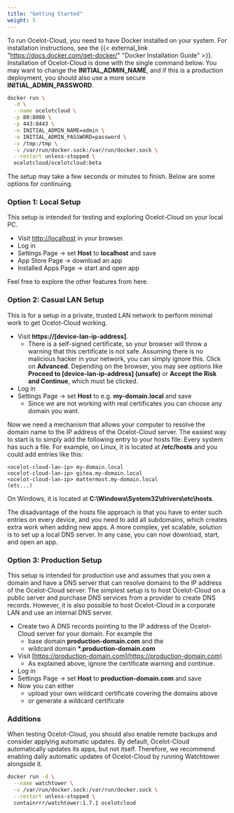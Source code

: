 ```yaml
---
title: "Getting Started"
weight: 5
---
```


To run Ocelot-Cloud, you need to have Docker installed on your system. For installation instructions, see the {{< external_link "https://docs.docker.com/get-docker/" "Docker Installation Guide" >}}. Installation of Ocelot-Cloud is done with the single command below. You may want to change the **INITIAL_ADMIN_NAME**, and if this is a production deployment, you should also use a more secure **INITIAL_ADMIN_PASSWORD**.

```bash
docker run \
  -d \
  --name ocelotcloud \
  -p 80:8080 \
  -p 443:8443 \
  -e INITIAL_ADMIN_NAME=admin \
  -e INITIAL_ADMIN_PASSWORD=password \
  -v /tmp:/tmp \
  -v /var/run/docker.sock:/var/run/docker.sock \
  --restart unless-stopped \
  ocelotcloud/ocelotcloud:beta
```

The setup may take a few seconds or minutes to finish. Below are some options for continuing.

### Option 1: Local Setup

This setup is intended for testing and exploring Ocelot-Cloud on your local PC.

* Visit [http://localhost](http://localhost) in your browser.
* Log in
* Settings Page → set **Host** to **localhost** and save
* App Store Page → download an app
* Installed Apps Page → start and open app

Feel free to explore the other features from here.

### Option 2: Casual LAN Setup

This is for a setup in a private, trusted LAN network to perform minimal work to get Ocelot-Cloud working.

* Visit **https://[device-lan-ip-address]**. 
  * There is a self-signed certificate, so your browser will throw a warning that this certificate is not safe. Assuming there is no malicious hacker in your network, you can simply ignore this. Click on **Advanced**. Depending on the browser, you may see options like **Proceed to [device-lan-ip-address] (unsafe)** or **Accept the Risk and Continue**, which must be clicked.
* Log in
* Settings Page → set **Host** to e.g. **my-domain.local** and save
  * Since we are not working with real certificates you can choose any domain you want.

Now we need a mechanism that allows your computer to resolve the domain name to the IP address of the Ocelot-Cloud server. The easiest way to start is to simply add the following entry to your hosts file: Every system has such a file. For example, on Linux, it is located at **/etc/hosts** and you could add entries like this:

```
<ocelot-cloud-lan-ip> my-domain.local
<ocelot-cloud-lan-ip> gitea.my-domain.local
<ocelot-cloud-lan-ip> mattermost.my-domain.local
(etc...)
```

On Windows, it is located at **C:\Windows\System32\drivers\etc\hosts**.

The disadvantage of the hosts file approach is that you have to enter such entries on every device, and you need to add all subdomains, which creates extra work when adding new apps. A more complex, yet scalable, solution is to set up a local DNS server. In any case, you can now download, start, and open an app.

### Option 3: Production Setup

This setup is intended for production use and assumes that you own a domain and have a DNS server that can resolve domains to the IP address of the Ocelot-Cloud server. The simplest setup is to host Ocelot-Cloud on a public server and purchase DNS services from a provider to create DNS records. However, it is also possible to host Ocelot-Cloud in a corporate LAN and use an internal DNS server.

* Create two A DNS records pointing to the IP address of the Ocelot-Cloud server for your domain. For example the 
  * base domain **production-domain.com** and the
  * wildcard domain **\*.production-domain.com**
* Visit [https://production-domain.com](https://production-domain.com)
  * As explained above, ignore the certificate warning and continue.
* Log in
* Settings Page → set **Host** to **production-domain.com** and save
* Now you can either 
  * upload your own wildcard certificate covering the domains above
  * or generate a wildcard certificate

### Additions

When testing Ocelot-Cloud, you should also enable remote backups and consider applying automatic updates. By default, Ocelot-Cloud automatically updates its apps, but not itself. Therefore, we recommend enabling daily automatic updates of Ocelot-Cloud by running Watchtower alongside it.

```bash
docker run -d \
  --name watchtower \
  -v /var/run/docker.sock:/var/run/docker.sock \
  --restart unless-stopped \
  containrrr/watchtower:1.7.1 ocelotcloud
```
